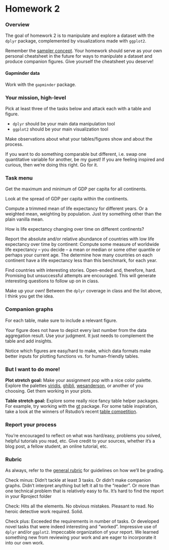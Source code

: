 # Homework 2


### Overview

The goal of homework 2 is to manipulate and explore a dataset with the
`dplyr` package, complemented by visualizations made with `ggplot2`.

Remember the [sampler
concept](http://en.wikipedia.org/wiki/Sampler_(needlework)). Your
homework should serve as your own personal cheatsheet in the future for
ways to manipulate a dataset and produce companion figures. Give
yourself the cheatsheet you deserve!

#### Gapminder data

Work with the `gapminder` package.

### Your mission, high-level

Pick at least three of the tasks below and attack each with a table and
figure.

- `dplyr` should be your main data manipulation tool
- `ggplot2` should be your main visualization tool

Make observations about what your tables/figures show and about the
process.

If you want to do something comparable but different, i.e. swap one
quantitative variable for another, be my guest! If you are feeling
inspired and curious, then we’re doing this right. Go for it.

### Task menu

Get the maximum and minimum of GDP per capita for all continents.

Look at the spread of GDP per capita within the continents.

Compute a trimmed mean of life expectancy for different years. Or a
weighted mean, weighting by population. Just try something other than
the plain vanilla mean.

How is life expectancy changing over time on different continents?

Report the absolute and/or relative abundance of countries with low life
expectancy over time by continent: Compute some measure of worldwide
life expectancy – you decide – a mean or median or some other quantile
or perhaps your current age. The determine how many countries on each
continent have a life expectancy less than this benchmark, for each
year.

Find countries with interesting stories. Open-ended and, therefore,
hard. Promising but unsuccessful attempts are encouraged. This will
generate interesting questions to follow up on in class.

Make up your own! Between the `dplyr` coverage in class and the list
above, I think you get the idea.

### Companion graphs

For each table, make sure to include a relevant figure.

Your figure does not have to depict every last number from the data
aggregation result. Use your judgment. It just needs to complement the
table and add insights.

Notice which figures are easy/hard to make, which data formats make
better inputs for plotting functions vs. for human-friendly tables.

### But I want to do more!

**Plot stretch goal:** Make your assignment pop with a nice color
palette. Explore the palettes
[viridis](https://cran.r-project.org/web/packages/viridis/vignettes/intro-to-viridis.html),
[ghibli](https://github.com/ewenme/ghibli),
[wesanderson](https://github.com/karthik/wesanderson), or another of you
choosing. Get them working in your plots.

**Table stretch goal:** Explore some really nice fancy table helper
packages. For example, try working with the
[gt](https://gt.rstudio.com/) package. For some table inspiration, take
a look at the winners of Rstudio’s recent [table
competition](https://blog.rstudio.com/2020/12/23/winners-of-the-2020-rstudio-table-contest/).

### Report your process

You’re encouraged to reflect on what was hard/easy, problems you solved,
helpful tutorials you read, etc. Give credit to your sources, whether
it’s a blog post, a fellow student, an online tutorial, etc.

### Rubric

As always, refer to the [general rubric](general-rubric.md) for
guidelines on how we’ll be grading.

Check minus: Didn’t tackle at least 3 tasks. Or didn’t make companion
graphs. Didn’t interpret anything but left it all to the “reader”. Or
more than one technical problem that is relatively easy to fix. It’s
hard to find the report in your Rproject folder

Check: Hits all the elements. No obvious mistakes. Pleasant to read. No
heroic detective work required. Solid.

Check plus: Exceeded the requirements in number of tasks. Or developed
novel tasks that were indeed interesting and “worked”. Impressive use of
`dplyr` and/or `ggplot2`. Impeccable organization of your report. We
learned something new from reviewing your work and are eager to
incorporate it into our own work.
